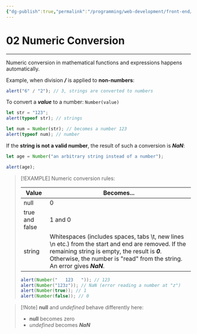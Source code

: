 ```yaml
---
{"dg-publish":true,"permalink":"/programming/web-development/front-end/javascript-vanilla/01-basics/05-type-conversion/02-numeric-conversion/","tags":["programming","webdevelopment","frontend","JavaScript"],"created":"2024-11-09T11:30:41.811+08:00"}
---
```



# 02 Numeric Conversion

---

Numeric conversion in mathematical functions and expressions happens automatically.

Example, when division **_/_** is applied to **non-numbers**:

```javascript
alert("6" / "2"); // 3, strings are converted to numbers
```

To convert a **_value_** to a number:
`Number(value)`

```javascript
let str = "123";
alert(typeof str); // strings

let num = Number(str); // becomes a number 123
alert(typeof num); // number
```

If the **string is not a valid number**,
the result of such a conversion is **_NaN_**:

```javascript
let age = Number("an arbitrary string instead of a number");

alert(age);
```

> [!EXAMPLE] Numeric conversion rules:
>
> | Value          | Becomes...                                                                                                                                                                                                                          |
> | -------------- | ----------------------------------------------------------------------------------------------------------------------------------------------------------------------------------------------------------------------------------- |
> | null           | 0                                                                                                                                                                                                                                   |
> | true and false | 1 and 0                                                                                                                                                                                                                             |
> | string         | Whitespaces (includes spaces, tabs \\t, new lines \\n etc.) from the start and end are removed. If the remaining string is empty, the result is **_0_**. Otherwise, the number is "read" from the string. An error gives **_NaN_**. |
>
> ```javascript
> alert(Number("   123   ")); // 123
> alert(Number("123z")); // NaN (error reading a number at "z")
> alert(Number(true)); // 1
> alert(Number(false)); // 0
> ```

> [!Note] **null** and _undefined_ behave differently here:
>
> - **null** becomes zero
> - _undefined_ becomes **_NaN_**
